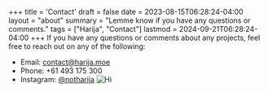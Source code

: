 +++
title = 'Contact'
draft = false
date = 2023-08-15T06:28:24-04:00
layout = "about"
summary = "Lemme know if you have any questions or comments."
tags = ["Harija", "Contact"]
lastmod = 2024-09-21T06:28:24-04:00
+++
If you have any questions or comments about any projects, feel free to reach out on any of the following:
- Email: contact@harija.moe
- Phone: +61 493 175 300
- Instagram: [@notharija](https://www.instagram.com/notharija/)
![Hi](/img/etc/rika.gif)
